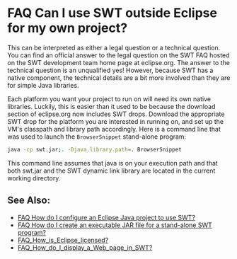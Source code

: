 
FAQ Can I use SWT outside Eclipse for my own project?
=====================================================

This can be interpreted as either a legal question or a technical question. You can find an official answer to the legal question on the SWT FAQ hosted on the SWT development team home page at eclipse.org. The answer to the technical question is an unqualified yes! However, because SWT has a native component, the technical details are a bit more involved than they are for simple Java libraries.

Each platform you want your project to run on will need its own native libraries. Luckily, this is easier than it used to be because the download section of eclipse.org now includes SWT drops. Download the appropriate SWT drop for the platform you are interested in running on, and set up the VM's classpath and library path accordingly. Here is a command line that was used to launch the `BrowserSnippet` stand-alone program:

```sh
java -cp swt.jar;. -Djava.library.path=. BrowserSnippet
```

This command line assumes that java is on your execution path and that both swt.jar and the SWT dynamic link library are located in the current working directory.

See Also:
---------

*   [FAQ How do I configure an Eclipse Java project to use SWT?](./FAQ_How_do_I_configure_an_Eclipse_Java_project_to_use_SWT.md "FAQ How do I configure an Eclipse Java project to use SWT?")
*   [FAQ How do I create an executable JAR file for a stand-alone SWT program?](./FAQ_How_do_I_create_an_executable_JAR_file_for_a_stand-alone_SWT_program.md "FAQ How do I create an executable JAR file for a stand-alone SWT program?")
*   [FAQ\_How\_is\_Eclipse\_licensed?](./FAQ_How_is_Eclipse_licensed.md "FAQ How is Eclipse licensed?")
*   [FAQ\_How\_do\_I\_display\_a\_Web\_page\_in_SWT?](./FAQ_How_do_I_display_a_Web_page_in_SWT.md "FAQ How do I display a Web page in SWT?")
